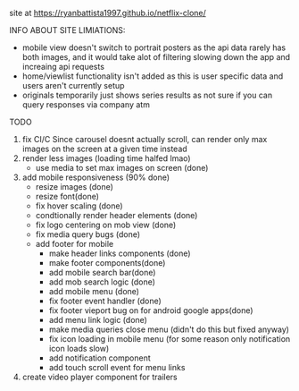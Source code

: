 site at https://ryanbattista1997.github.io/netflix-clone/

INFO ABOUT SITE LIMIATIONS:
 - mobile view doesn't switch to portrait posters as the api data rarely has both images, and it would take alot of filtering slowing down the app and increaing api        requests 
 - home/viewlist functionality isn't added as this is user specific data and users aren't currently setup
 - originals temporarily just shows series results as not sure if you can query responses via company atm

TODO

1) fix CI/C
Since carousel doesnt actually scroll, can render only max images on the screen at a given time instead
2) render less images (loading time halfed lmao)
   - use media to set max images on screen (done)
4) add mobile responsiveness (90% done)
   - resize images (done)
   - resize font(done)
   - fix hover scaling (done)
   - condtionally render header elements (done)
   - fix logo centering on mob view (done)
   - fix media query bugs (done)
   - add footer for mobile
      - make header links components (done)
      - make footer components(done)
      - add mobile search bar(done)
      - add mob search logic (done)
      - add mobile menu (done)
      - fix footer event handler (done)
      - fix footer vieport bug on for android google apps(done)
      - add menu link logic (done)
      - make media queries close menu (didn't do this but fixed anyway)
      - fix icon loading in mobile menu (for some reason only notification icon loads slow)
      - add notification component
      - add touch scroll event for menu links
5) create video player component for trailers
